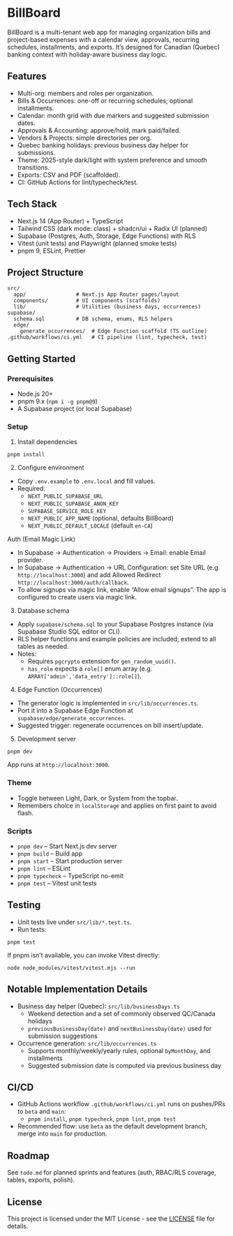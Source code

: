 # BillBoard

BillBoard is a multi-tenant web app for managing organization bills and project-based expenses with a calendar view, approvals, recurring schedules, installments, and exports. It’s designed for Canadian (Quebec) banking context with holiday-aware business day logic.

## Features

- Multi-org: members and roles per organization.
- Bills & Occurrences: one-off or recurring schedules; optional installments.
- Calendar: month grid with due markers and suggested submission dates.
- Approvals & Accounting: approve/hold, mark paid/failed.
- Vendors & Projects: simple directories per org.
- Quebec banking holidays: previous business day helper for submissions.
- Theme: 2025-style dark/light with system preference and smooth transitions.
- Exports: CSV and PDF (scaffolded).
- CI: GitHub Actions for lint/typecheck/test.

## Tech Stack

- Next.js 14 (App Router) + TypeScript
- Tailwind CSS (dark mode: class) + shadcn/ui + Radix UI (planned)
- Supabase (Postgres, Auth, Storage, Edge Functions) with RLS
- Vitest (unit tests) and Playwright (planned smoke tests)
- pnpm 9, ESLint, Prettier

## Project Structure

```
src/
  app/                # Next.js App Router pages/layout
  components/         # UI components (scaffolds)
  lib/                # Utilities (business days, occurrences)
supabase/
  schema.sql          # DB schema, enums, RLS helpers
  edge/
    generate_occurrences/  # Edge Function scaffold (TS outline)
.github/workflows/ci.yml   # CI pipeline (lint, typecheck, test)
```

## Getting Started

### Prerequisites

- Node.js 20+
- pnpm 9.x (`npm i -g pnpm@9`)
- A Supabase project (or local Supabase)

### Setup

1. Install dependencies

```
pnpm install
```

2. Configure environment

- Copy `.env.example` to `.env.local` and fill values.
- Required:
  - `NEXT_PUBLIC_SUPABASE_URL`
  - `NEXT_PUBLIC_SUPABASE_ANON_KEY`
  - `SUPABASE_SERVICE_ROLE_KEY`
  - `NEXT_PUBLIC_APP_NAME` (optional, defaults BillBoard)
  - `NEXT_PUBLIC_DEFAULT_LOCALE` (default `en-CA`)

Auth (Email Magic Link)

- In Supabase → Authentication → Providers → Email: enable Email provider.
- In Supabase → Authentication → URL Configuration: set Site URL (e.g. `http://localhost:3000`) and add Allowed Redirect `http://localhost:3000/auth/callback`.
- To allow signups via magic link, enable “Allow email signups”. The app is configured to create users via magic link.

3. Database schema

- Apply `supabase/schema.sql` to your Supabase Postgres instance (via Supabase Studio SQL editor or CLI).
- RLS helper functions and example policies are included; extend to all tables as needed.
- Notes:
  - Requires `pgcrypto` extension for `gen_random_uuid()`.
  - `has_role` expects a `role[]` enum array (e.g. `ARRAY['admin','data_entry']::role[]`).

4. Edge Function (Occurrences)

- The generator logic is implemented in `src/lib/occurrences.ts`.
- Port it into a Supabase Edge Function at `supabase/edge/generate_occurrences`.
- Suggested trigger: regenerate occurrences on bill insert/update.

5. Development server

```
pnpm dev
```

App runs at `http://localhost:3000`.

### Theme

- Toggle between Light, Dark, or System from the topbar.
- Remembers choice in `localStorage` and applies on first paint to avoid flash.

### Scripts

- `pnpm dev` – Start Next.js dev server
- `pnpm build` – Build app
- `pnpm start` – Start production server
- `pnpm lint` – ESLint
- `pnpm typecheck` – TypeScript no-emit
- `pnpm test` – Vitest unit tests

## Testing

- Unit tests live under `src/lib/*.test.ts`.
- Run tests:

```
pnpm test
```

If pnpm isn’t available, you can invoke Vitest directly:

```
node node_modules/vitest/vitest.mjs --run
```

## Notable Implementation Details

- Business day helper (Quebec): `src/lib/businessDays.ts`
  - Weekend detection and a set of commonly observed QC/Canada holidays
  - `previousBusinessDay(date)` and `nextBusinessDay(date)` used for submission suggestions
- Occurrence generation: `src/lib/occurrences.ts`
  - Supports monthly/weekly/yearly rules, optional `byMonthDay`, and installments
  - Suggested submission date is computed via previous business day

## CI/CD

- GitHub Actions workflow `.github/workflows/ci.yml` runs on pushes/PRs to `beta` and `main`:
  - `pnpm install`, `pnpm typecheck`, `pnpm lint`, `pnpm test`
- Recommended flow: use `beta` as the default development branch, merge into `main` for production.

## Roadmap

See `todo.md` for planned sprints and features (auth, RBAC/RLS coverage, tables, exports, polish).

## License

This project is licensed under the MIT License - see the [LICENSE](LICENSE) file for details.
